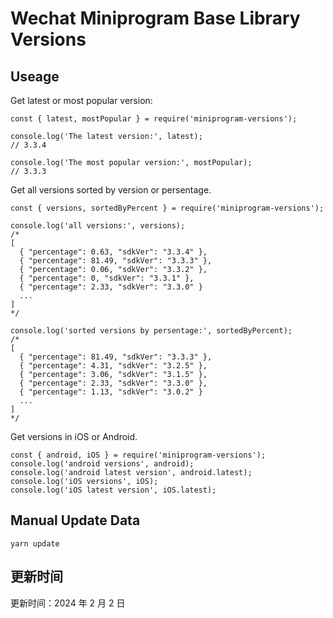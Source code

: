 
# Wechat Miniprogram Base Library Versions

## Useage

Get latest or most popular version:

```;
const { latest, mostPopular } = require('miniprogram-versions');

console.log('The latest version:', latest);
// 3.3.4

console.log('The most popular version:', mostPopular);
// 3.3.3

```

Get all versions sorted by version or persentage.

```
const { versions, sortedByPercent } = require('miniprogram-versions');

console.log('all versions:', versions);
/*
[
  { "percentage": 0.63, "sdkVer": "3.3.4" },
  { "percentage": 81.49, "sdkVer": "3.3.3" },
  { "percentage": 0.06, "sdkVer": "3.3.2" },
  { "percentage": 0, "sdkVer": "3.3.1" },
  { "percentage": 2.33, "sdkVer": "3.3.0" }
  ...
]
*/

console.log('sorted versions by persentage:', sortedByPercent);
/*
[
  { "percentage": 81.49, "sdkVer": "3.3.3" },
  { "percentage": 4.31, "sdkVer": "3.2.5" },
  { "percentage": 3.06, "sdkVer": "3.1.5" },
  { "percentage": 2.33, "sdkVer": "3.3.0" },
  { "percentage": 1.13, "sdkVer": "3.0.2" }
  ...
]
*/
```

Get versions in iOS or Android.

```
const { android, iOS } = require('miniprogram-versions');
console.log('android versions', android);
console.log('android latest version', android.latest);
console.log('iOS versions', iOS);
console.log('iOS latest version', iOS.latest);
```

## Manual Update Data

```
yarn update
```

## 更新时间

更新时间：2024 年 2 月 2 日
